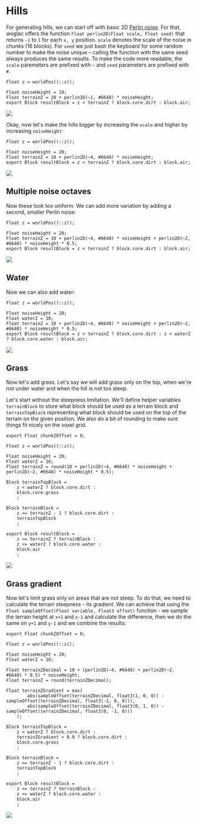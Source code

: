 # Hills
For generating hills, we can start off with basic 2D [Perlin noise](https://en.wikipedia.org/wiki/Perlin_noise). For that, woglac offers the function `Float perlin2D(Float scale, Float seed)` that returns `-1` to `1` for each `x, y` position. `scale` denotes the scale of the noise in chunks (16 blocks). For `seed` we just bash the keyboard for some random number to make the noise unique – calling the function with the same seed always produces the same results. To make the code more readable, the `scale` paremeters are prefixed with `~` and `seed` parameters are prefixed with `#`.

```WOGLAC
Float z = worldPos()::z();

Float noiseHeight = 10;
Float terrainZ = 20 + perlin2D(~1, #6648) * noiseHeight;
export Block resultBlock = z < terrainZ ? block.core.dirt : block.air;
```
![](img/hills.jpg)

Okay, now let's make the hills bigger by increasing the `scale` and higher by increasing `noiseHeight`:
```WOGLAC
Float z = worldPos()::z();

Float noiseHeight = 20;
Float terrainZ = 10 + perlin2D(~4, #6648) * noiseHeight;
export Block resultBlock = z < terrainZ ? block.core.dirt : block.air;
```
![](img/hills2.jpg)

## Multiple noise octaves
Now these look too uniform. We can add more variation by adding a second, smaller Perlin noise:
```WOGLAC
Float z = worldPos()::z();

Float noiseHeight = 20;
Float terrainZ = 10 + perlin2D(~4, #6648) * noiseHeight + perlin2D(~2, #6648) * noiseHeight * 0.5;
export Block resultBlock = z < terrainZ ? block.core.dirt : block.air;
```
![](img/hills3.jpg)

## Water
Now we can also add water:
```WOGLAC
Float z = worldPos()::z();

Float noiseHeight = 20;
Float waterZ = 10;
Float terrainZ = 10 + perlin2D(~4, #6648) * noiseHeight + perlin2D(~2, #6648) * noiseHeight * 0.5;
export Block resultBlock = z < terrainZ ? block.core.dirt : z < waterZ ? block.core.water : block.air;
```
![](img/hills4.jpg)

## Grass
Now let's add grass. Let's say we will add grass only on the top, when we're not under water and when the hill is not too steep.

Let's start without the steepness limitation. We'll define helper variables `terrainBlock` to store what block should be used as a terrain block and `terrainTopBlock` representing what block should be used on the top of the terrain on the given position. We also do a bit of rounding to make sure things fit nicely on the voxel grid.
```WOGLAC
export Float chunkZOffset = 0;

Float z = worldPos()::z();

Float noiseHeight = 20;
Float waterZ = 10;
Float terrainZ = round(10 + perlin2D(~4, #6648) * noiseHeight + perlin2D(~2, #6648) * noiseHeight * 0.5);

Block terrainTopBlock = 
	z < waterZ ? block.core.dirt :
	block.core.grass
	;

Block terrainBlock =
	z <= terrainZ - 1 ? block.core.dirt :
	terrainTopBlock
	;

export Block resultBlock =
	z <= terrainZ ? terrainBlock :
	z <= waterZ ? block.core.water :
	block.air
	;
```
![](img/hills5.jpg)

## Grass gradient
Now let's limit grass only on areas that are not steep. To do that, we need to calculate the terrain steepness - its gradient. We can achieve that using the `Float sampleOffset(Float variable, Float3 offset)` function - we sample the terrain height at `x+1` and `x-1` and calculate the difference, then we do the same on `y+1` and `y-1` and we combine the results:
```WOGLAC
export Float chunkZOffset = 0;

Float z = worldPos()::z();

Float noiseHeight = 20;
Float waterZ = 10;

Float terrainZDecimal = 10 + (perlin2D(~4, #6648) + perlin2D(~2, #6648) * 0.5) * noiseHeight;
Float terrainZ = round(terrainZDecimal);

Float terrainZGradient = max(
		abs(sampleOffset(terrainZDecimal, float3(1, 0, 0)) - sampleOffset(terrainZDecimal, float3(-1, 0, 0))),
		abs(sampleOffset(terrainZDecimal, float3(0, 1, 0)) - sampleOffset(terrainZDecimal, float3(0, -1, 0)))
	);

Block terrainTopBlock = 
	z < waterZ ? block.core.dirt :
	terrainZGradient > 0.9 ? block.core.dirt :
	block.core.grass
	;

Block terrainBlock =
	z <= terrainZ - 1 ? block.core.dirt :
	terrainTopBlock
	;

export Block resultBlock =
	z <= terrainZ ? terrainBlock :
	z <= waterZ ? block.core.water :
	block.air
	;
```
![](img/hills6.jpg)